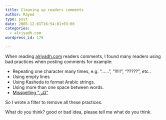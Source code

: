 ```yaml
---
title: Cleaning up readers comments
author: Rayed
type: post
date: 2005-12-01T16:54:01+03:00
categories:
  - alriyadh.com
wordpress_id: 179

---
```

<p>When reading <a href="http://www.alriyadh.com/">alriyadh.com</a> readers comments, I found many readers using bad practices when posting comments for example:</p>

- Repeating one character many times, e.g. &#8220;&#8230;&#8230;&#8221;, &#8220;!!!!!&#8221;, &#8220;?????&#8221;, etc..
- Using empty lines
- Using Kasheda to format Arabic strings.
- Using more than one space between words.
- [Misspelling &#8220;لكن&#8221;](/posts/2005/11/spelling-mistakes-drive-me-crazy/)


<p>So I wrote a filter to remove all these practices.</p>
<p>What do you think? good or bad idea, please tell me what do you think.</p>
